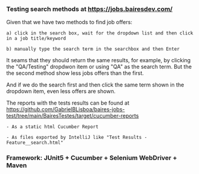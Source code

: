 ### Testing search methods at https://jobs.bairesdev.com/

Given that we have two methods to find job offers:

	a) click in the search box, wait for the dropdown list and then click in a job title/keyword
	
	b) manually type the search term in the searchbox and then Enter

It seams that they should return the same results, for example, by clicking the "QA/Testing" dropdwon item or using "QA" as the search term. 
But the the second method show less jobs offers than the first.

And if we do the search first and then click the same term shown in the dropdown item, even less offers are shown.

The reports with the tests results can be found at https://github.com/GabrielBLisboa/baires-jobs-test/tree/main/BairesTestes/target/cucumber-reports

	- As a static html Cucumber Report
	
	- As files exported by IntelliJ like "Test Results - Feature__search.html"

### Framework: JUnit5 + Cucumber + Selenium WebDriver + Maven
